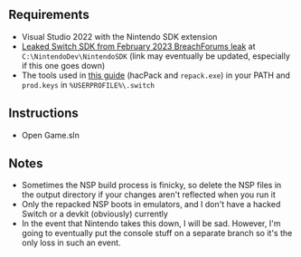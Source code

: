 ## Requirements
- Visual Studio 2022 with the Nintendo SDK extension
- [Leaked Switch SDK from February 2023 BreachForums leak](https://mega.nz/file/Nbo0wBoJ#lgx-xzTqbP-6HyyWz4TOrmwKZH6wXiKCcEgZxQ3oCZE) at `C:\NintendoDev\NintendoSDK` (link may eventually be updated, especially if this one goes down)
- The tools used in [this guide](https://gbatemp.net/threads/how-to-create-nintendo-switch-games-with-unity.625751/) (hacPack and `repack.exe`) in your PATH and `prod.keys` in `%USERPROFILE%\.switch`

## Instructions
- Open Game.sln

## Notes
- Sometimes the NSP build process is finicky, so delete the NSP files in the output directory if your changes aren't reflected when you run it
- Only the repacked NSP boots in emulators, and I don't have a hacked Switch or a devkit (obviously) currently
- In the event that Nintendo takes this down, I will be sad. However, I'm going to eventually put the console stuff on a separate branch so it's the only loss in such an event.
